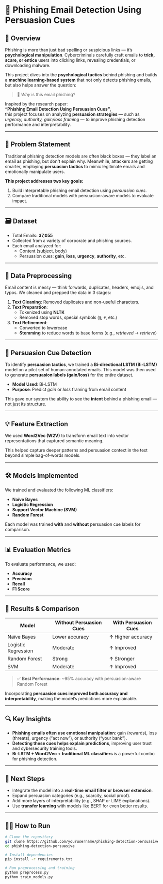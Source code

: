 # 📧 Phishing Email Detection Using Persuasion Cues

## 🧠 Overview

Phishing is more than just bad spelling or suspicious links — it’s **psychological manipulation**. Cybercriminals carefully craft emails to **trick, scare, or entice** users into clicking links, revealing credentials, or downloading malware. 

This project dives into the **psychological tactics** behind phishing and builds a **machine learning-based system** that not only detects phishing emails, but also helps answer the question:

> 🧐 *Why* is this email phishing?

Inspired by the research paper:  
**“Phishing Email Detection Using Persuasion Cues”**,  
this project focuses on analyzing **persuasion strategies** — such as *urgency, authority, gain/loss framing* — to improve phishing detection performance and interpretability.

---

## 🎯 Problem Statement

Traditional phishing detection models are often black boxes — they label an email as phishing, but don't explain why. Meanwhile, attackers are getting smarter, employing **persuasion tactics** to mimic legitimate emails and emotionally manipulate users.

**This project addresses two key goals:**
1. Build interpretable phishing email detection using *persuasion cues*.
2. Compare traditional models with persuasion-aware models to evaluate impact.

---

## 🗃 Dataset

- Total Emails: **37,055**
- Collected from a variety of corporate and phishing sources.
- Each email analyzed for:
  - Content (subject, body)
  - Persuasion cues: **gain**, **loss**, **urgency**, **authority**, etc.

---

## 🧼 Data Preprocessing

Email content is messy — think forwards, duplicates, headers, emojis, and typos. We cleaned and prepped the data in 3 stages:

1. **Text Cleaning**: Removed duplicates and non-useful characters.
2. **Text Preparation**:
   - Tokenized using **NLTK**
   - Removed stop words, special symbols (`@`, `#`, etc.)
3. **Text Refinement**:
   - Converted to lowercase
   - **Stemming** to reduce words to base forms (e.g., *retrieved* → *retrieve*)

---

## 🧠 Persuasion Cue Detection

To identify **persuasion tactics**, we trained a **Bi-directional LSTM (Bi-LSTM)** model on a pilot set of human-annotated emails. This model was then used to generate **persuasion labels (gain/loss)** for the entire dataset.

- **Model Used**: Bi-LSTM
- **Purpose**: Predict *gain* or *loss* framing from email content

This gave our system the ability to see the **intent** behind a phishing email — not just its structure.

---

## 💡 Feature Extraction

We used **Word2Vec (W2V)** to transform email text into vector representations that captured semantic meaning.

This helped capture deeper patterns and persuasion context in the text beyond simple bag-of-words models.

---

## 🛠 Models Implemented

We trained and evaluated the following ML classifiers:

- **Naïve Bayes**
- **Logistic Regression**
- **Support Vector Machine (SVM)**
- **Random Forest**

Each model was trained **with** and **without** persuasion cue labels for comparison.

---

## 📊 Evaluation Metrics

To evaluate performance, we used:

- **Accuracy**
- **Precision**
- **Recall**
- **F1 Score**

---

## 🧪 Results & Comparison

| Model                | Without Persuasion Cues | With Persuasion Cues |
|---------------------|-------------------------|-----------------------|
| Naïve Bayes         | Lower accuracy          | ↑ Higher accuracy     |
| Logistic Regression | Moderate                | ↑ Improved            |
| Random Forest       | Strong                  | ↑ Stronger            |
| SVM                 | Moderate                | ↑ Improved            |

> ✅ **Best Performance:** ~95% accuracy with persuasion-aware Random Forest

Incorporating **persuasion cues improved both accuracy and interpretability**, making the model’s predictions more explainable.

---

## 🔍 Key Insights

- **Phishing emails often use emotional manipulation**: gain (rewards), loss (threats), urgency (“act now”), or authority (“your bank”).
- **Detecting these cues helps explain predictions**, improving user trust and cybersecurity training tools.
- **Bi-LSTM + Word2Vec + traditional ML classifiers** is a powerful combo for phishing detection.

---

## 🚀 Next Steps

- Integrate the model into a **real-time email filter or browser extension**.
- Expand persuasion categories (e.g., scarcity, social proof).
- Add more layers of interpretability (e.g., SHAP or LIME explanations).
- Use **transfer learning** with models like BERT for even better results.

---

## 🧑‍💻 How to Run

```bash
# Clone the repository
git clone https://github.com/yourusername/phishing-detection-persuasive
cd phishing-detection-persuasive

# Install dependencies
pip install -r requirements.txt

# Run preprocessing and training
python preprocess.py
python train_models.py
